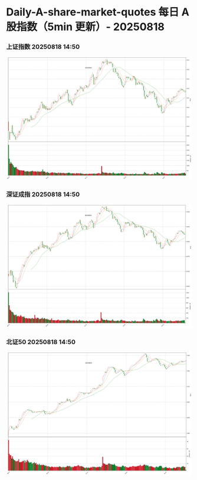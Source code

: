 
# Daily-A-share-market-quotes 每日 A 股指数（5min 更新）- 20250818

### 上证指数 20250818 14:50
![](./fig/2025/8/20250818-sh000001.png)

### 深证成指 20250818 14:50
![](./fig/2025/8/20250818-sz399001.png)

### 北证50 20250818 14:50
![](./fig/2025/8/20250818-bj899050.png)

